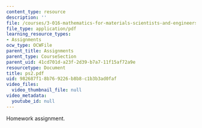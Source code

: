 ```yaml
---
content_type: resource
description: ''
file: /courses/3-016-mathematics-for-materials-scientists-and-engineers-fall-2005/982687f18b769226b8b8c1b3b3ad0faf_ps2.pdf
file_type: application/pdf
learning_resource_types:
- Assignments
ocw_type: OCWFile
parent_title: Assignments
parent_type: CourseSection
parent_uid: 41cd701d-a23f-2d39-b7a7-11f15af72a9e
resourcetype: Document
title: ps2.pdf
uid: 982687f1-8b76-9226-b8b8-c1b3b3ad0faf
video_files:
  video_thumbnail_file: null
video_metadata:
  youtube_id: null
---
```

Homework assignment.
